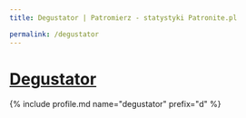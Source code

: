 ```yaml
---
title: Degustator | Patromierz - statystyki Patronite.pl

permalink: /degustator
---
```


# [Degustator](https://patronite.pl/degustator)

{% include profile.md name="degustator" prefix="d" %}
